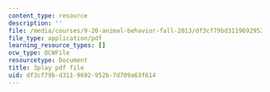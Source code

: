 ```yaml
---
content_type: resource
description: ''
file: /media/courses/9-20-animal-behavior-fall-2013/df3cf79bd3119692952b7d709a63f614_472246.pdf
file_type: application/pdf
learning_resource_types: []
ocw_type: OCWFile
resourcetype: Document
title: 3play pdf file
uid: df3cf79b-d311-9692-952b-7d709a63f614
---
```

